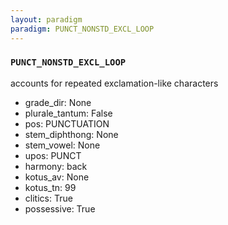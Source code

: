 ```yaml
---
layout: paradigm
paradigm: PUNCT_NONSTD_EXCL_LOOP
---
```

### ` PUNCT_NONSTD_EXCL_LOOP `

accounts for repeated exclamation-like characters
* grade_dir: None
* plurale_tantum: False
* pos: PUNCTUATION
* stem_diphthong: None
* stem_vowel: None
* upos: PUNCT
* harmony: back
* kotus_av: None
* kotus_tn: 99
* clitics: True
* possessive: True
